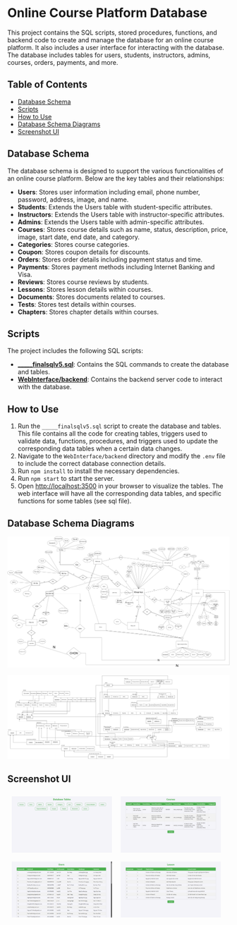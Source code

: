 # Online Course Platform Database

This project contains the SQL scripts, stored procedures, functions, and backend code to create and manage the database for an online course platform. It also includes a user interface for interacting with the database. The database includes tables for users, students, instructors, admins, courses, orders, payments, and more.

## Table of Contents
- [Database Schema](#database-schema)
- [Scripts](#scripts)
- [How to Use](#how-to-use)
- [Database Schema Diagrams](#database-schema-diagrams)
- [Screenshot UI](#screenshot-ui)

## Database Schema
The database schema is designed to support the various functionalities of an online course platform. Below are the key tables and their relationships:

- **Users**: Stores user information including email, phone number, password, address, image, and name.
- **Students**: Extends the Users table with student-specific attributes.
- **Instructors**: Extends the Users table with instructor-specific attributes.
- **Admins**: Extends the Users table with admin-specific attributes.
- **Courses**: Stores course details such as name, status, description, price, image, start date, end date, and category.
- **Categories**: Stores course categories.
- **Coupon**: Stores coupon details for discounts.
- **Orders**: Stores order details including payment status and time.
- **Payments**: Stores payment methods including Internet Banking and Visa.
- **Reviews**: Stores course reviews by students.
- **Lessons**: Stores lesson details within courses.
- **Documents**: Stores documents related to courses.
- **Tests**: Stores test details within courses.
- **Chapters**: Stores chapter details within courses.

## Scripts
The project includes the following SQL scripts:

- **[_____finalsqlv5.sql](SQL/_____finalsqlv5.sql)**: Contains the SQL commands to create the database and tables.
- **[WebInterface/backend](WebInterface/backend)**: Contains the backend server code to interact with the database.

## How to Use

1. Run the `_____finalsqlv5.sql` script to create the database and tables. This file contains all the code for creating tables, triggers used to validate data, functions, procedures, and triggers used to update the corresponding data tables when a certain data changes.
2. Navigate to the `WebInterface/backend` directory and modify the `.env` file to include the correct database connection details.
3. Run `npm install` to install the necessary dependencies.
4. Run `npm start` to start the server.
5. Open [http://localhost:3500](http://localhost:3500) in your browser to visualize the tables. The web interface will have all the corresponding data tables, and specific functions for some tables (see sql file).

## Database Schema Diagrams
![Schema](Schema.drawio.png)

![Mapping](Mapping.drawio.png)

## Screenshot UI
<div style="display: flex; flex-wrap: wrap;">
  <img src="image.png" alt="Screenshot 1" style="width: 45%; margin: 10px;">
  <img src="image-1.png" alt="Screenshot 2" style="width: 45%; margin: 10px;">
  <img src="image-2.png" alt="Screenshot 3" style="width: 45%; margin: 10px;">
  <img src="image-3.png" alt="Screenshot 4" style="width: 45%; margin: 10px;">
</div>






